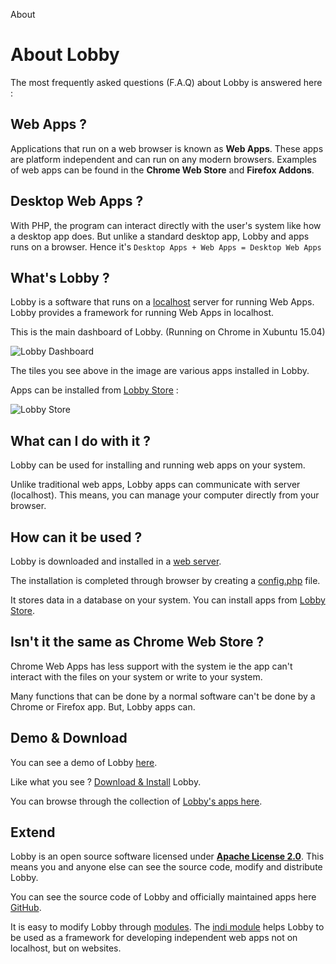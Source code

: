 About

# About Lobby

The most frequently asked questions (F.A.Q) about Lobby is answered here :

## Web Apps ?

Applications that run on a web browser is known as **Web Apps**. These apps are platform independent and can run on any modern browsers. Examples of web apps can be found in the **Chrome Web Store** and **Firefox Addons**.

## Desktop Web Apps ?

With PHP, the program can interact directly with the user's system like how a desktop app does. But unlike a standard desktop app, Lobby and apps runs on a browser. Hence it's `Desktop Apps + Web Apps = Desktop Web Apps`

## What's Lobby ?

Lobby is a software that runs on a [localhost](http://en.wikipedia.org/wiki/Localhost) server for running Web Apps. Lobby provides a framework for running Web Apps in localhost.

This is the main dashboard of Lobby. (Running on Chrome in Xubuntu 15.04)

![Lobby Dashboard](/contents/apps/lobby-server/src/image/screenshots/dashboard.png)

The tiles you see above in the image are various apps installed in Lobby.

Apps can be installed from [Lobby Store](/apps) :

![Lobby Store](/contents/apps/lobby-server/src/image/screenshots/lobby-store.png)

## What can I do with it ?

Lobby can be used for installing and running web apps on your system.

Unlike traditional web apps, Lobby apps can communicate with server (localhost). This means, you can manage your computer directly from your browser.

## How can it be used ?

Lobby is downloaded and installed in a [web server](https://en.wikipedia.org/wiki/Web_server).

The installation is completed through browser by creating a [config.php](/docs/config) file.

It stores data in a database on your system. You can install apps from [Lobby Store](/docs/install-app).

## Isn't it the same as Chrome Web Store ?

Chrome Web Apps has less support with the system ie the app can't interact with the files on your system or write to your system.

Many functions that can be done by a normal software can't be done by a Chrome or Firefox app. But, Lobby apps can.

## Demo & Download

You can see a demo of Lobby [here](/web-readme).

Like what you see ? [Download & Install](/download) Lobby.

You can browse through the collection of [Lobby's apps here](/apps).

## Extend

Lobby is an open source software licensed under [**Apache License 2.0**](https://github.com/LobbyOS/lobby/blob/dev/LICENSE). This means you and anyone else can see the source code, modify and distribute Lobby.

You can see the source code of Lobby and officially maintained apps here [GitHub](https://github.com/LobbyOS).

It is easy to modify Lobby through [modules](/mods). The [indi module](/mods/indi) helps Lobby to be used as a framework for developing independent web apps not on localhost, but on websites.
